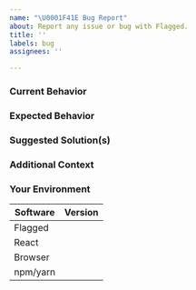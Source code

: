 ```yaml
---
name: "\U0001F41E Bug Report"
about: Report any issue or bug with Flagged.
title: ''
labels: bug
assignees: ''

---
```


### Current Behavior

<!-- If applicable, add screenshots/code to help explain your problem. -->

### Expected Behavior

<!-- A clear and concise description of what you expected to happen. -->

### Suggested Solution(s)

<!-- How could we solve this bug? What changes would need to be made? -->

### Additional Context

<!-- Add any other context about the problem here.  -->

### Your Environment

<!-- PLEASE FILL THIS OUT -->

| Software | Version |
| -------- | ------- |
| Flagged  |         |
| React    |         |
| Browser  |         |
| npm/yarn |         |

